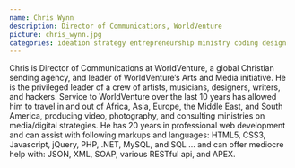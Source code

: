 ```yaml
---
name: Chris Wynn
description: Director of Communications, WorldVenture
picture: chris_wynn.jpg 
categories: ideation strategy entrepreneurship ministry coding design
---
```

<p>
Chris is Director of Communications at WorldVenture, a global Christian sending agency, and leader of WorldVenture’s Arts and Media initiative. He is the privileged leader of a crew of artists, musicians, designers, writers, and hackers. Service to WorldVenture over the last 10 years has allowed him to travel in and out of Africa, Asia, Europe, the Middle East, and South America, producing video, photography, and consulting ministries on media/digital strategies. He has 20 years in professional web development and can assist with following markups and languages: HTML5, CSS3, Javascript, jQuery, PHP, .NET, MySQL, and SQL … and can offer mediocre help with: JSON, XML, SOAP, various RESTful api, and APEX. 
</p>